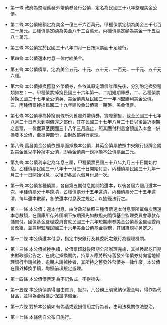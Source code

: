 * 第一條 政府為整理舊發外幣債券發行公債，定名為民國三十八年整理美金公債。

* 第二條 本公債總額定為美金一億三千六百萬元。甲種債票定額為美金三千七百二十萬元。乙種債票定額為美金八千三百萬元。丙種債票定額為美金一千五百八十萬元。

* 第三條 本公債定於民國三十八年四月一日按照票面十足發行。

* 第四條 本公債還本付息一律付給美金。

* 第五條 本公債債票，定為美金五元、十元、五十元、一百元、一千元、五千元六種。

* 第六條 本公債掉換舊發外幣債券，各依其原定清償年限先後，分別酌定換發種類如左：一、甲種債票掉換民國三十六年第一、二期短期庫券。二、乙種債票掉換民國二十七年全公債英、美金債票及民國三十一年同盟勝利美金公債。三、丙種債票掉換民國二十九年建設金公債第一期英、美金債票。

* 第七條 本公債專為掉換前條所列舊發外幣債券，實際銷售，截至民國三十七年八月二十日尚未到期償還之部份，其在民國三十七年八月二十日以後最近兩期之息票，一律截算至民國三十八年三月底止，照其應付利息金額加入本金一併換發本公債，至抵押部份，由財政部另行處理。

* 第八條 舊發美金公債依照票面掉換本公債，其英金債票依照中央銀行掛牌金鎊對美金匯兌率掉換本公債，即英金債票一鎊掉換本公債票面三元。

* 第九條 本公債利率定為年息三厘，甲種債票民國三十八年九月三十日開始付息，乙種債票民國三十八年十一月三十日開始付息，丙種債票民國三十九年一月三十一日開始付息，以後即各屆六個月付息一次。

* 第十條 本公債各種債票，各自第五期付息期開始還本，以後各屆六個月還本一次，甲種債票分十年還清，乙種債票分十五年還清，丙種債票分二十五年還清，每年還本數額，各依還本付息表之規定，以抽籤法行之。

* 第十一條 本公債；還本付息，由財政部依照三種債票還本付息表所載每次應還本息數額，在國庫所存外匯項下按期預先如數撥交國債基金監理委員會專款存儲備付。國債基金監理委員會就民國三十六年短期庫券美金公債基金監理委員會改組，並兼辦監理民國三十六年美金公債基金事務，其組織規程另定之。

* 第十二條 本公債還本付息，指定中央銀行及其委託之銀行為經理機關。

* 第十三條 本公債掉換手續，於債票印就後限期全部辦理完竣，其掉換起訖日期由財政部公告之，在規定掉換期內，持票人應將所持舊發外幣債券持向當地經理銀行申請掉換，逾期未請掉換者，其所持之舊發外幣債券一律作廢。本公債在國外掉換手續，均照前項規定辦理。

* 第十四條 本公債債票定為不記名式，不得掛失。

* 第十五條 本公債債票得自由買賣、抵押，凡公務上須繳納保證金時，得作為代替品，並得為金融業之保證準備金。

* 第十六條 對於本公債如有偽造或毀損信用之行為者，由司法機關依法懲治。

* 第十七條 本條例自公布日施行。

